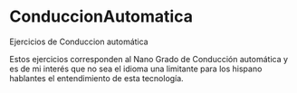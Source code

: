 # ConduccionAutomatica
Ejercicios de Conduccion automática


Estos ejercicios corresponden al Nano Grado de Conducción automática y es de mi interés que no sea el idioma una limitante para los hispano hablantes el entendimiento de esta tecnología. 
